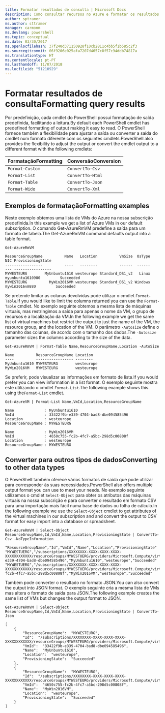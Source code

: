 ```yaml
---
title: Formatar resultados de consulta | Microsoft Docs
description: Como consultar recursos no Azure e formatar os resultados.
author: sptramer
ms.author: sttramer
manager: carmonm
ms.devlang: powershell
ms.topic: conceptual
ms.date: 03/30/2017
ms.openlocfilehash: 37f240d371150928f10cb2811c4bb5f1b585c2f3
ms.sourcegitcommit: 06f9206e025afa7207d4657c8f57c94ddb74817a
ms.translationtype: HT
ms.contentlocale: pt-PT
ms.lasthandoff: 11/07/2018
ms.locfileid: "51210929"
---
```

# <a name="formatting-query-results"></a><span data-ttu-id="d59fc-103">Formatar resultados de consulta</span><span class="sxs-lookup"><span data-stu-id="d59fc-103">Formatting query results</span></span>

<span data-ttu-id="d59fc-104">Por predefinição, cada cmdlet do PowerShell possui formatação de saída predefinida, facilitando a leitura.</span><span class="sxs-lookup"><span data-stu-id="d59fc-104">By default each PowerShell cmdlet has predefined formatting of output making it easy to read.</span></span>  <span data-ttu-id="d59fc-105">O PowerShell fornece também a flexibilidade para ajustar a saída ou converter a saída do cmdlet num formato diferente com os seguintes cmdlets:</span><span class="sxs-lookup"><span data-stu-id="d59fc-105">PowerShell also provides the flexibility to adjust the output or convert the cmdlet output to a different format with the following cmdlets:</span></span>

| <span data-ttu-id="d59fc-106">Formatação</span><span class="sxs-lookup"><span data-stu-id="d59fc-106">Formatting</span></span>      | <span data-ttu-id="d59fc-107">Conversão</span><span class="sxs-lookup"><span data-stu-id="d59fc-107">Conversion</span></span>       |
|-----------------|------------------|
| `Format-Custom` | `ConvertTo-Csv`  |
| `Format-List`   | `ConvertTo-Html` |
| `Format-Table`  | `ConvertTo-Json` |
| `Format-Wide`   | `ConvertTo-Xml`  |

## <a name="formatting-examples"></a><span data-ttu-id="d59fc-108">Exemplos de formatação</span><span class="sxs-lookup"><span data-stu-id="d59fc-108">Formatting examples</span></span>

<span data-ttu-id="d59fc-109">Neste exemplo obtemos uma lista de VMs do Azure na nossa subscrição predefinida.</span><span class="sxs-lookup"><span data-stu-id="d59fc-109">In this example we get a list of Azure VMs in our default subscription.</span></span>  <span data-ttu-id="d59fc-110">O comando Get-AzureRmVM predefine a saída para um formato de tabela.</span><span class="sxs-lookup"><span data-stu-id="d59fc-110">The Get-AzureRmVM command defaults output into a table format.</span></span>

```powershell-interactive
Get-AzureRmVM
```

```output
ResourceGroupName          Name   Location          VmSize  OsType              NIC ProvisioningState
-----------------          ----   --------          ------  ------              --- -----------------
MYWESTEURG        MyUnbuntu1610 westeurope Standard_DS1_v2   Linux myunbuntu1610980         Succeeded
MYWESTEURG          MyWin2016VM westeurope Standard_DS1_v2 Windows   mywin2016vm880         Succeeded
```

<span data-ttu-id="d59fc-111">Se pretende limitar as colunas devolvidas pode utilizar o cmdlet `Format-Table`.</span><span class="sxs-lookup"><span data-stu-id="d59fc-111">If you would like to limit the columns returned you can use the `Format-Table` cmdlet.</span></span> <span data-ttu-id="d59fc-112">No exemplo seguinte obtemos a mesma lista de máquinas virtuais, mas restringimos a saída para apenas o nome da VM, o grupo de recursos e a localização da VM.</span><span class="sxs-lookup"><span data-stu-id="d59fc-112">In the following example we get the same list of virtual machines but restrict the output to just the name of the VM, the resource group, and the location of the VM.</span></span>  <span data-ttu-id="d59fc-113">O parâmetro `-Autosize` define o tamanho das colunas, de acordo com o tamanho dos dados.</span><span class="sxs-lookup"><span data-stu-id="d59fc-113">The `-Autosize` parameter sizes the columns according to the size of the data.</span></span>

```powershell-interactive
Get-AzureRmVM | Format-Table Name,ResourceGroupName,Location -AutoSize
```

```output
Name          ResourceGroupName Location
----          ----------------- --------
MyUnbuntu1610 MYWESTEURG        westeurope
MyWin2016VM   MYWESTEURG        westeurope
```

<span data-ttu-id="d59fc-114">Se preferir, pode visualizar as informações em formato de lista.</span><span class="sxs-lookup"><span data-stu-id="d59fc-114">If you would prefer you can view information in a list format.</span></span> <span data-ttu-id="d59fc-115">O exemplo seguinte mostra este utilizando o cmdlet `Format-List`.</span><span class="sxs-lookup"><span data-stu-id="d59fc-115">The following example shows this using the`Format-List` cmdlet.</span></span>

```powershell-interactive
Get-AzureVM | Format-List Name,VmId,Location,ResourceGroupName
```

```output
Name              : MyUnbuntu1610
VmId              : 33422f9b-e339-4704-bad8-dbe094585496
Location          : westeurope
ResourceGroupName : MYWESTEURG

Name              : MyWin2016VM
VmId              : 4650c755-fc2b-4fc7-a5bc-298d5c00808f
Location          : westeurope
ResourceGroupName : MYWESTEURG
```

## <a name="converting-to-other-data-types"></a><span data-ttu-id="d59fc-116">Converter para outros tipos de dados</span><span class="sxs-lookup"><span data-stu-id="d59fc-116">Converting to other data types</span></span>

<span data-ttu-id="d59fc-117">O PowerShell também oferece vários formatos de saída que pode utilizar para corresponder às suas necessidades.</span><span class="sxs-lookup"><span data-stu-id="d59fc-117">PowerShell also offers multiple output format you can use to meet your needs.</span></span>  <span data-ttu-id="d59fc-118">No exemplo seguinte utilizamos o cmdlet `Select-Object` para obter os atributos das máquinas virtuais na nossa subscrição e para converter o resultado em formato CSV para uma importação mais fácil numa base de dados ou folha de cálculo.</span><span class="sxs-lookup"><span data-stu-id="d59fc-118">In the following example we use the `Select-Object` cmdlet to get attributes of the virtual machines in our subscription and and convert the output to CSV format for easy import into a database or spreadsheet.</span></span>

```powershell-interactive
Get-AzureRmVM | Select-Object ResourceGroupName,Id,VmId,Name,Location,ProvisioningState | ConvertTo-Csv -NoTypeInformation
```

```output
"ResourceGroupName","Id","VmId","Name","Location","ProvisioningState"
"MYWESTUERG","/subscriptions/XXXXXXXX-XXXX-XXXX-XXXX-XXXXXXXXXXXX/resourceGroups/MYWESTUERG/providers/Microsoft.Compute/virtualMachines/MyUnbuntu1610","33422f9b-e339-4704-bad8-dbe094585496","MyUnbuntu1610","westeurope","Succeeded"
"MYWESTUERG","/subscriptions/XXXXXXXX-XXXX-XXXX-XXXX-XXXXXXXXXXXX/resourceGroups/MYWESTUERG/providers/Microsoft.Compute/virtualMachines/MyWin2016VM","4650c755-fc2b-4fc7-a5bc-298d5c00808f","MyWin2016VM","westeurope","Succeeded"
```

<span data-ttu-id="d59fc-119">Também pode converter o resultado no formato JSON.</span><span class="sxs-lookup"><span data-stu-id="d59fc-119">You can also convert the output into JSON format.</span></span>  <span data-ttu-id="d59fc-120">O exemplo seguinte cria a mesma lista de VMs mas altera o formato de saída para JSON.</span><span class="sxs-lookup"><span data-stu-id="d59fc-120">The following example creates the same list of VMs but changes the output format to JSON.</span></span>

```powershell-interactive
Get-AzureRmVM | Select-Object ResourceGroupName,Id,VmId,Name,Location,ProvisioningState | ConvertTo-Json
```

```output
[
    {
        "ResourceGroupName":  "MYWESTEURG",
        "Id":  "/subscriptions/XXXXXXXX-XXXX-XXXX-XXXX-XXXXXXXXXXXX/resourceGroups/MYWESTEURG/providers/Microsoft.Compute/virtualMachines/MyUnbuntu1610",
        "VmId":  "33422f9b-e339-4704-bad8-dbe094585496",
        "Name":  "MyUnbuntu1610",
        "Location":  "westeurope",
        "ProvisioningState":  "Succeeded"
    },
    {
        "ResourceGroupName":  "MYWESTEURG",
        "Id":  "/subscriptions/XXXXXXXX-XXXX-XXXX-XXXX-XXXXXXXXXXXX/resourceGroups/MYWESTEURG/providers/Microsoft.Compute/virtualMachines/MyWin2016VM",
        "VmId":  "4650c755-fc2b-4fc7-a5bc-298d5c00808f",
        "Name":  "MyWin2016VM",
        "Location":  "westeurope",
        "ProvisioningState":  "Succeeded"
    }
]
```
